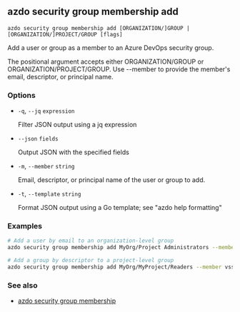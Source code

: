 ## azdo security group membership add
```
azdo security group membership add [ORGANIZATION/]GROUP | [ORGANIZATION/]PROJECT/GROUP [flags]
```
Add a user or group as a member to an Azure DevOps security group.

The positional argument accepts either ORGANIZATION/GROUP or ORGANIZATION/PROJECT/GROUP.
Use --member to provide the member's email, descriptor, or principal name.

### Options


* `-q`, `--jq` `expression`

	Filter JSON output using a jq expression

* `--json` `fields`

	Output JSON with the specified fields

* `-m`, `--member` `string`

	Email, descriptor, or principal name of the user or group to add.

* `-t`, `--template` `string`

	Format JSON output using a Go template; see &#34;azdo help formatting&#34;


### Examples

```bash
# Add a user by email to an organization-level group
azdo security group membership add MyOrg/Project Administrators --member user@example.com

# Add a group by descriptor to a project-level group
azdo security group membership add MyOrg/MyProject/Readers --member vssgp.Uy0xLTItMw==
```

### See also

* [azdo security group membership](./azdo_security_group_membership.md)
